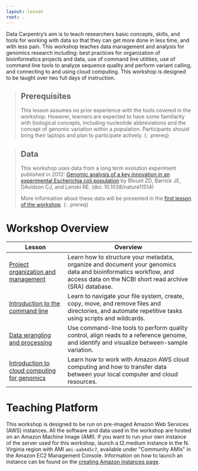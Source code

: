 ```yaml
---
layout: lesson
root: .
---
```


Data Carpentry’s aim is to teach researchers basic concepts, skills, and tools for working
with data so that they can get more done in less time, and with less pain. This workshop
teaches data management and analysis for genomics research including: 
best practices for organization of bioinformatics projects and data, use of command line 
utilities, use of command line tools to analyze sequence quality and 
perform variant calling, and connecting to and using cloud computing. This workshop is designed to 
be taught over two full days of instruction.

> ## Prerequisites
> 
> This lesson assumes no prior experience with the tools covered in the workshop. 
> However, learners are expected to have some familiarity with biological concepts,
> including nucleotide abbreviations and the 
> concept of genomic variation within a population. Participants should bring their laptops and plan to participate actively. 
{: .prereq}

> ## Data
> 
> This workshop uses data from a long term evolution experiment published in 2012: [Genomic analysis of a key innovation in an experimental Escherichia coli population](http://www.nature.com/nature/journal/v489/n7417/full/nature11514.html) by Blount ZD, Barrick JE, DAvidson CJ, and Lenski RE. (doi: 10.1038/nature11514)
>
> More information about these data will be presented in the [first lesson of the workshop](http://www.datacarpentry.org/organization-genomics/01-introduction/).
{: .prereq} 

# Workshop Overview 

| Lesson    | Overview |
| ------- | ---------- |
| [Project organization and management](https://datacarpentry.github.io/organization-genomics/) | Learn how to structure your metadata, organize and document your genomics data and bioinformatics workflow, and access data on the NCBI short read archive (SRA) database.|
| [Introduction to the command line](https://datacarpentry.github.io/shell-genomics/) |  Learn to navigate your file system, create, copy, move, and remove files and directories, and automate repetitive tasks using scripts and wildcards. |
|[Data wrangling and processing](https://datacarpentry.github.io/wrangling-genomics/) | Use command-line tools to perform quality control, align reads to a reference genome, and identify and visualize between-sample variation. |
|[Introduction to cloud computing for genomics](http://www.datacarpentry.org/cloud-genomics/) | Learn how to work with Amazon AWS cloud computing and how to transfer data between your local computer and cloud resources. |

# Teaching Platform
This workshop is designed to be run on pre-imaged Amazon Web Services (AWS)
instances. All the software and data used in the workshop are hosted on an Amazon Machine Image (AMI).
If you want to run your own instance of the server used for this workshop, launch a t2.medium 
instance in the N. Virginia region with AMI `ami-aab445c7`, available under "Community 
AMIs" in the Amazon EC2 Management Console. Information on how to launch an instance can be 
found on the [creating Amazon instances page](http://www.datacarpentry.org/cloud-genomics/02-logging-onto-cloud/).


